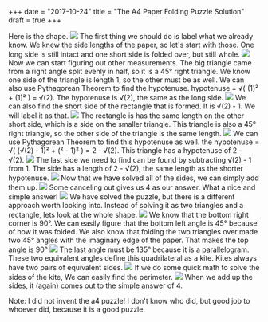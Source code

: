 +++
date = "2017-10-24"
title = "The A4 Paper Folding Puzzle Solution"
draft = true
+++

Here is the shape.
![](/blog_imgs/A4pic03.jpg)
The first thing we should do is label what we already know. We knew the side lengths of the paper, so let's start with those. One long side is still intact and one short side is folded over, but still whole.
![](/blog_imgs/A4pic04.jpg)
Now we can start figuring out other measurements. The big triangle came from a right angle split evenly in half, so it is a 45° right triangle. We know one side of the triangle is length 1, so the other must be as well. We can also use Pythagorean Theorem to find the hypotenuse. hypotenuse = √( (1)² + (1)² ) = √(2). The hypotenuse is √(2), the same as the long side.
![](/blog_imgs/A4pic05.jpg)
We can also find the short side of the rectangle that is formed. It is √(2) - 1. We will label it as that.
![](/blog_imgs/A4pic06.jpg)
The rectangle is has the same length on the other short side, which is a side on the smaller triangle. This triangle is also a 45° right triangle, so the other side of the triangle is the same length.
![](/blog_imgs/A4pic07.jpg)
We can use Pythagorean Theorem to find this hypotenuse as well. the hypotenuse = √( (√(2) - 1)² + (² - 1)² ) = 2 - √(2). This triangle has a hypotenuse of 2 - √(2).
![](/blog_imgs/A4pic08.jpg)
The last side we need to find can be found by subtracting √(2) - 1 from 1. The side has a length of 2 - √(2), the same length as the shorter hypotenuse.
![](/blog_imgs/A4pic09.jpg)
Now that we have solved all of the sides, we can simply add them up.
![](/blog_imgs/A4pic10.jpg)
Some canceling out gives us 4 as our answer. What a nice and simple answer!
![](/blog_imgs/A4pic11.jpg)
We have solved the puzzle, but there is a different approach worth looking into. Instead of solving it as two triangles and a rectangle, lets look at the whole shape.
![](/blog_imgs/A4pic12.jpg)
We know that the bottom right corner is 90°. We can easily figure that the bottom left angle is 45° because of how it was folded. We also know that folding the two triangles over made two 45° angles with the imaginary edge of the paper. That makes the top angle is 90°
![](/blog_imgs/A4pic13.jpg)
The last angle must be 135° because it is a parallelogram. These two equivalent angles define this quadrilateral as a kite. Kites always have two pairs of equivalent sides.
![](/blog_imgs/A4pic14.jpg)
If we do some quick math to solve the sides of the kite, We can easily find the perimeter.
![](/blog_imgs/A4pic15.jpg)
When we add up the sides, it (again) comes out to the simple answer of 4.

Note: I did not invent the a4 puzzle! I don't know who did, but good job to whoever did, because it is a good puzzle.
